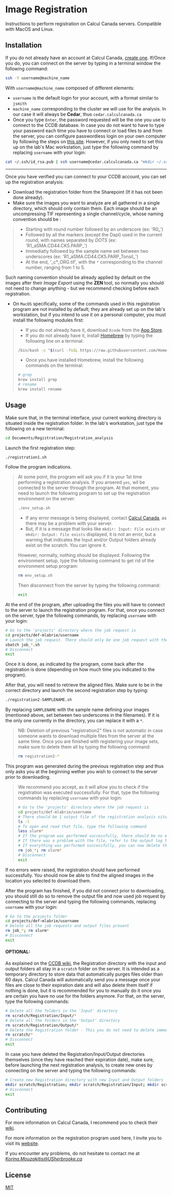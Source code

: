 # Image Registration

Instructions to perform registration on Calcul Canada servers. Compatible with MacOS and Linux.

## Installation

If you do not already have an account at Calcul Canada, [create one](https://ccdb.computecanada.ca/security/login).
If/Once you do, you can connect on the server by typing in a terminal window the following command:

```bash
ssh -Y username@machine_name
```

With `username@machine_name` composed of different elements:
 
* `username` is the default login for your account, with a format similar to `jsmith`
* `machine_name` corresponding to the cluster we will use for the analysis. In our case it will always be __Cedar__, thus `cedar.calculcanada.ca`
* Once you type `Enter`, the password requested will be the one you use to connect to the CCDB database. In case you do not want to have to type your password each time you have to connect or load files to and from the server, you can configure passwordless login on your own computer by following the steps on [this site](https://help.dreamhost.com/hc/en-us/articles/216499537-How-to-configure-passwordless-login-in-Mac-OS-X-and-Linux). However, if you only need to set this up on the lab's Mac workstation, just type the following command by replacing `username` with your login:
```bash
cat ~/.ssh/id_rsa.pub | ssh username@cedar.calculcanada.ca "mkdir ~/.ssh; cat >> ~/.ssh/authorized_keys"
```
---

Once you have verified you can connect to your CCDB account, you can set up the registration analysis:
* Download the registration folder from the Sharepoint (If it has not been done already).
* Make sure the images you want to analyze are all gathered in a single directory, which should only contain them. Each image should be an uncompressing TIF representing a single channel/cycle, whose naming convention should be : 
> * Starting with round number followed by an underscore (ex: 'R0_')
> * Followed by all the markers (except the Dapi) used in the current round, with names separated by *DOTS* (ex: 'R1_aSMA.CD44.CK5.PARP_')
> * Immediatly followed by the sample name set between two underscores (ex: 'R1_aSMA.CD44.CK5.PARP_Tonsil_')
> * At the end, '_c*_ORG.tif', with the `*` corresponding to the channel number, ranging from 1 to 5.

Such naming convention should be already applied by default on the images after their *Image Export* using the **ZEN** tool, so normally you should not need to change anything - but we recommend checking before each registration.
* On `MacOS` specifically, some of the commands used in this registration program are not installed by default; they are already set up on the lab's workstation, but if you intend to use it on a personal computer, you must install the following modules first:
> * If you do not already have it, download `Xcode` from the [App Store](https://apps.apple.com/us/app/xcode/id497799835?mt=12).
> * If you do not already have it, install [Homebrew](https://brew.sh/) by typing the following line on a terminal:
> ```bash
> /bin/bash -c "$(curl -fsSL https://raw.githubusercontent.com/Homebrew/install/HEAD/install.sh)"
> ```
> * Once you have installed Homebrew, install the following commands on the terminal:
> ```bash
> # grep
> brew install grep
> # rename
> brew install rename
> ```


## Usage

Make sure that, in the terminal interface, your current working directory is situated inside the registration folder. In the lab's workstation, just type the following on a new terminal:
```bash
cd Documents/Registration/Registration_analysis
```

Launch the first registration step:
```bash
./registration1.sh
```
Follow the program indications.
> At some point, the program will ask you if it is your 1st time performing a registration analysis. If you ansered `yes`, wil be connected to the server through the program. At that moment, you need to launch the following program to set up the registration environment on the server:
> ```bash
> ./env_setup.sh
> ```
> * If any error message is being displayed, contact [Calcul Canada](https://docs.alliancecan.ca/wiki/Technical_support#Ask_support), as there may be a problem with your server.
> * But, if it is a message that looks like `mkdir: Input: File exists` or `mkdir: Output: File exists` displayed, it is not an error, but a warning that indicates the Input and/or Output folders already exist on the scratch. You can ignore it.
>
> However, normally, nothing should be displayed. Following the environment setup, type the following command to get rid of the environment setup program:
> ```bash
> rm env_setup.sh
> ```
> Then disconnect from the server by typing the following command:
> ```bash
> exit
> ```
At the end of the program, after uploading the files you will have to connect to the server to launch the registration program. For that, once you connect on the server, type the following commands, by replacing `username` with your login:
```bash
# Go to the 'projects' directory where the job request is
cd projects/def-mlabrie/username
# Launch the job request. There should only be one job request with the "job_<something>.sh" format
sbatch job_*.sh
# Disconnect 
exit
```
Once it is done, as indicated by the program, come back after the registration is done (depending on how much time you indicated to the program).

After that, you will need to retrieve the aligned files. Make sure to be in the correct directory and launch the second registration step by typing:
```bash
./registration2-SAMPLENAME.sh
```
By replacing `SAMPLENAME` with the sample name defining your images (mentioned above, set between two underscores in the filenames). If it is the only one currently in the directory, you can replace it with a `*`.
>NB: Deletion of previous "registration2" files is not automatic in case someone wants to download multiple files from the server at the same time. Once you are finished with registering your image sets, make sure to delete them all by typing the following command:
>```bash
>rm registration2-*
>```

This program was generated during the previous registration step and thus only asks you at the beginning wether you wish to connect to the server prior to downloading.
> We recommend you accept, as it will allow you to check if the registration was executed successfully. For that, type the following commands by replacing `username` with your login:
> ```bash
> # Go to the 'projects' directory where the job request is
> cd projects/def-mlabrie/username
> # There should be 1 output file of the registration analysis situated there, named "slurm-<row of numbers>.out". You can check that by typing the following command
> ls -l
> # To open and read that file, type the following command
> less slurm*
> # If the program was performed successfully, there should be no errors displaying on the output file. After reading, type the `Q` keyboard key to close the file.
> # If there was a problem with the file, refer to the output log to solve the errors (most likely linked to the images themselves). 
> # If everything was performed successfully, you can now delete the job request and output file
> rm job_*; rm slurm*
> # Disconnect 
> exit
> ```
If no errors were raised, the registration should have performed successfully. You should now be able to find the aligned images in the location you selected to download them.

After the program has finished, if you did not connect prior to downloading, you should still do so to remove the output file and now used job request by connecting to the server and typing the following commands, replacing `username` with your login:
```bash
# Go to the projects folder
cd projects/def-mlabrie/username
# Delete all the job requests and output files present
rm job_*; rm slurm*
# Disconnect
exit
```

#### OPTIONAL:
As explained on the [CCDB wiki](https://docs.alliancecan.ca/wiki/Scratch_purging_policy), the Registration directory with the input and output folders all stay in a `scratch` folder on the server. It is intended as a temporary directory to store data that automatically purges files older than 60 days. Calcul Canada will automatically send you a message once your files are close to their expiration date and will also delete them itself if nothing is done, but it is recommended for you to manually do it once you are certain you have no use for the folders anymore. For that, on the server, type the following commands:
```bash
# Delete all the folders in the 'Input' directory
rm scratch/Registration/Input/*
# Delete all the folders in the 'Output' directory
rm scratch/Registration/Output/*
# Delete the Registration folder - This you do not need to delete immediatly after finishing your registration program, since you will be reusing it for later registrations
rm scratch/*
# Disconnect
exit
```
In case you have deleted the Registration/Input/Output directories themselves (once they have reached their expiration date), make sure, before launching the next registration analysis, to create new ones by connecting on the server and typing the following commands:
```bash
# Create new Registration directory with new Input and Output folders
mkdir scratch/Registration; mkdir scratch/Registration/Input; mkdir scratch/Registration/Output
# Disconnect
exit
```


## Contributing
For more information on Calcul Canada, I recommend you to check their [wiki](https://docs.alliancecan.ca/wiki/Technical_documentation).

For more information on the registration program used here, I invite you to visit its [website](https://www.thibault.biz/Research/cycIFAAP/cycIFAAP.html).

If you encounter any problems, do not hesitate to contact me at *Korina.Mouzakitis@USherbrooke.ca*

## License

[MIT](https://choosealicense.com/licenses/mit/)
